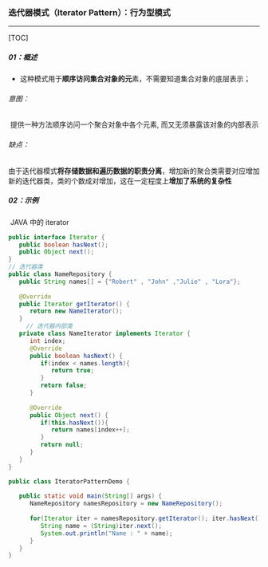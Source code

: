 ### 迭代器模式（Iterator Pattern）：行为型模式

------

[TOC]

##### 01：概述

-  这种模式用于**顺序访问集合对象的元**素，不需要知道集合对象的底层表示；

###### 意图：

​	提供一种方法顺序访问一个聚合对象中各个元素, 而又无须暴露该对象的内部表示

###### 缺点：

​	由于迭代器模式**将存储数据和遍历数据的职责分离**，增加新的聚合类需要对应增加新的迭代器类，类的个数成对增加，这在一定程度上**增加了系统的复杂性**

#####  02：示例

​	JAVA 中的 iterator

```java
public interface Iterator {
   public boolean hasNext();
   public Object next();
}
// 迭代器类
public class NameRepository {
   public String names[] = {"Robert" , "John" ,"Julie" , "Lora"};
 
   @Override
   public Iterator getIterator() {
      return new NameIterator();
   }
 	 // 迭代器内部类
   private class NameIterator implements Iterator {
      int index;
      @Override
      public boolean hasNext() {
         if(index < names.length){
            return true;
         }
         return false;
      }
 
      @Override
      public Object next() {
         if(this.hasNext()){
            return names[index++];
         }
         return null;
      }
   }
}

public class IteratorPatternDemo {
   
   public static void main(String[] args) {
      NameRepository namesRepository = new NameRepository();
 
      for(Iterator iter = namesRepository.getIterator(); iter.hasNext();){
         String name = (String)iter.next();
         System.out.println("Name : " + name);
      }  
   }
} 
```

